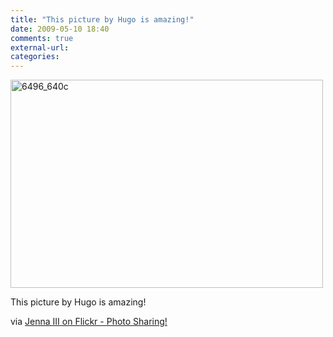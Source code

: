 ```yaml
---
title: "This picture by Hugo is amazing!"
date: 2009-05-10 18:40
comments: true
external-url:
categories:
---
```

[<img src="http://0.asset.soup.io/asset/0311/6496_640c.jpeg" width="500" height="333" alt="6496_640c" />][1]

This picture by Hugo is amazing!  
  
via [Jenna III on Flickr - Photo Sharing!][2]

  [1]: http://www.flickr.com/photos/boakview/3516693127/
  [2]: http://www.flickr.com/photos/boakview/3516693127/
